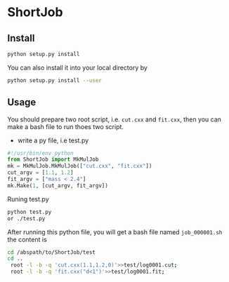 # ShortJob
## Install
```sh
python setup.py install
```
You can also install it into your local directory by
```sh
python setup.py install --user
```
## Usage
You should prepare two root script, i.e. `cut.cxx` and `fit.cxx`, then
you can make a bash file to run thoes two script.
* write a py file, i.e test.py
```py
#!/usr/bin/env python
from ShortJob import MkMulJob
mk = MkMulJob.MkMulJob(["cut.cxx", "fit.cxx"])
cut_argv = [1.1, 1.2]
fit_argv = ["mass < 2.4"]
mk.Make(1, [cut_argv, fit_argv])
```
Runing test.py
```sh
python test.py
or ./test.py
```

After running this python file, you will get a bash file named `job_000001.sh`
the content is
```sh
cd /abspath/to/ShortJob/test
cd .. 
 root -l -b -q 'cut.cxx(1.1,1.2,0)'>>test/log0001.cut;
 root -l -b -q 'fit.cxx("d<1")'>>test/log0001.fit;
```

